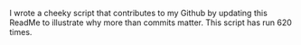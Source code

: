 I wrote a cheeky script that contributes to my Github by updating this ReadMe to illustrate why more than commits matter. This script has run 620 times.
